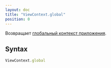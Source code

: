 ```yaml
---
layout: doc
title: "ViewContext.global"
position: 0
---
```


Возвращает [глобальный контекст приложения](../../GlobalContext/).

## Syntax

```js
ViewContext.global
```
